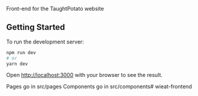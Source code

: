 Front-end for the TaughtPotato website

## Getting Started

To run the development server:

```bash
npm run dev
# or
yarn dev
```

Open [http://localhost:3000](http://localhost:3000) with your browser to see the result.

Pages go in src/pages
Components go in src/components# wieat-frontend
